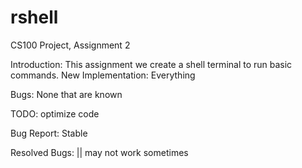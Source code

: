# rshell
CS100 Project, Assignment 2

Introduction: 
This assignment we create a shell terminal to run basic commands.
New Implementation:
Everything

Bugs:
None that are known


TODO:
	optimize code

Bug Report:
	Stable
	
Resolved Bugs:
	|| may not work sometimes 
	